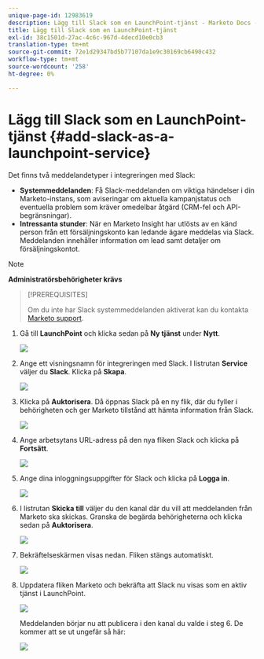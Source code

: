 ```yaml
---
unique-page-id: 12983619
description: Lägg till Slack som en LaunchPoint-tjänst - Marketo Docs - Produktdokumentation
title: Lägg till Slack som en LaunchPoint-tjänst
exl-id: 38c1501d-27ac-4c6c-967d-4decd10e0cb3
translation-type: tm+mt
source-git-commit: 72e1d29347bd5b77107da1e9c30169cb6490c432
workflow-type: tm+mt
source-wordcount: '258'
ht-degree: 0%

---
```


# Lägg till Slack som en LaunchPoint-tjänst {#add-slack-as-a-launchpoint-service}

Det finns två meddelandetyper i integreringen med Slack:

* **Systemmeddelanden**: Få Slack-meddelanden om viktiga händelser i din Marketo-instans, som aviseringar om aktuella kampanjstatus och eventuella problem som kräver omedelbar åtgärd (CRM-fel och API-begränsningar).
* **Intressanta stunder**: När en Marketo Insight har utlösts av en känd person från ett försäljningskonto kan ledande ägare meddelas via Slack. Meddelanden innehåller information om lead samt detaljer om försäljningskontot.

>[!NOTE]
>
>**Administratörsbehörigheter krävs**

>[!PREREQUISITES]
>
>Om du inte har Slack systemmeddelanden aktiverat kan du kontakta [Marketo support](https://nation.marketo.com/t5/Support/ct-p/Support).

1. Gå till **LaunchPoint** och klicka sedan på **Ny tjänst** under **Nytt**.

   ![](assets/image2017-11-27-14-3a13-3a18.png)

1. Ange ett visningsnamn för integreringen med Slack. I listrutan **Service** väljer du **Slack**. Klicka på **Skapa**.

   ![](assets/image2017-11-27-15-3a54-3a11.png)

1. Klicka på **Auktorisera**. Då öppnas Slack på en ny flik, där du fyller i behörigheten och ger Marketo tillstånd att hämta information från Slack.

   ![](assets/image2017-11-27-14-3a16-3a6.png)

1. Ange arbetsytans URL-adress på den nya fliken Slack och klicka på **Fortsätt**.

   ![](assets/image2017-11-27-15-3a1-3a29.png)

1. Ange dina inloggningsuppgifter för Slack och klicka på **Logga in**.

   ![](assets/image2017-11-27-15-3a1-3a3.png)

1. I listrutan **Skicka till** väljer du den kanal där du vill att meddelanden från Marketo ska skickas. Granska de begärda behörigheterna och klicka sedan på **Auktorisera**.

   ![](assets/image2018-1-9-13-3a21-3a50.png)

1. Bekräftelseskärmen visas nedan. Fliken stängs automatiskt.

   ![](assets/image2017-11-27-15-3a51-3a57.png)

1. Uppdatera fliken Marketo och bekräfta att Slack nu visas som en aktiv tjänst i LaunchPoint.

   ![](assets/image2017-11-27-15-3a55-3a37.png)

   Meddelanden börjar nu att publicera i den kanal du valde i steg 6. De kommer att se ut ungefär så här:

   ![](assets/samplenotification.png)
